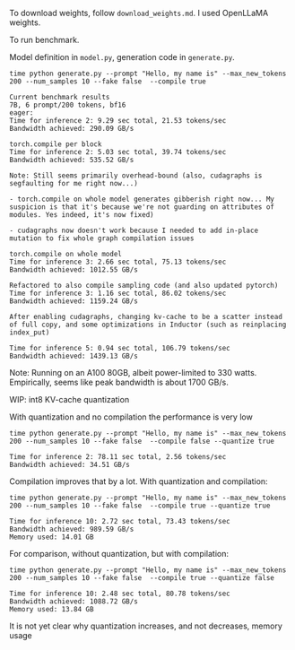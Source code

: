 To download weights, follow `download_weights.md`. I used OpenLLaMA weights.

To run benchmark.

Model definition in `model.py`, generation code in `generate.py`.

```
time python generate.py --prompt "Hello, my name is" --max_new_tokens 200 --num_samples 10 --fake false  --compile true
```

```
Current benchmark results
7B, 6 prompt/200 tokens, bf16
eager:
Time for inference 2: 9.29 sec total, 21.53 tokens/sec
Bandwidth achieved: 290.09 GB/s

torch.compile per block
Time for inference 2: 5.03 sec total, 39.74 tokens/sec
Bandwidth achieved: 535.52 GB/s

Note: Still seems primarily overhead-bound (also, cudagraphs is segfaulting for me right now...)

- torch.compile on whole model generates gibberish right now... My suspicion is that it's because we're not guarding on attributes of modules. Yes indeed, it's now fixed)

- cudagraphs now doesn't work because I needed to add in-place mutation to fix whole graph compilation issues

torch.compile on whole model
Time for inference 3: 2.66 sec total, 75.13 tokens/sec
Bandwidth achieved: 1012.55 GB/s

Refactored to also compile sampling code (and also updated pytorch)
Time for inference 3: 1.16 sec total, 86.02 tokens/sec
Bandwidth achieved: 1159.24 GB/s

After enabling cudagraphs, changing kv-cache to be a scatter instead of full copy, and some optimizations in Inductor (such as reinplacing index_put)

Time for inference 5: 0.94 sec total, 106.79 tokens/sec
Bandwidth achieved: 1439.13 GB/s
```

Note: Running on an A100 80GB, albeit power-limited to 330 watts. Empirically, seems like peak bandwidth is about 1700 GB/s.

WIP: int8 KV-cache quantization

With quantization and no compilation the performance is very low
```
time python generate.py --prompt "Hello, my name is" --max_new_tokens 200 --num_samples 10 --fake false  --compile false --quantize true

Time for inference 2: 78.11 sec total, 2.56 tokens/sec
Bandwidth achieved: 34.51 GB/s
```

Compilation improves that by a lot. With quantization and compilation:
```
time python generate.py --prompt "Hello, my name is" --max_new_tokens 200 --num_samples 10 --fake false  --compile true --quantize true

Time for inference 10: 2.72 sec total, 73.43 tokens/sec
Bandwidth achieved: 989.59 GB/s
Memory used: 14.01 GB
```

For comparison, without quantization, but with compilation:
```
time python generate.py --prompt "Hello, my name is" --max_new_tokens 200 --num_samples 10 --fake false  --compile true --quantize false

Time for inference 10: 2.48 sec total, 80.78 tokens/sec
Bandwidth achieved: 1088.72 GB/s
Memory used: 13.84 GB
```

It is not yet clear why quantization increases, and not decreases, memory usage

